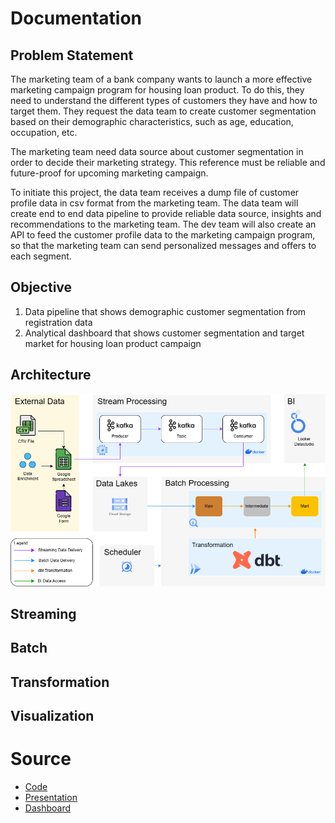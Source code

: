# Documentation

## Problem Statement
The marketing team of a bank company wants to launch a more effective marketing campaign program for housing loan product. To do this, they need to understand the different types of customers they have and how to target them. They request the data team to create customer segmentation based on their demographic characteristics, such as age, education, occupation, etc.

The marketing team need data source about customer segmentation in order to decide their marketing strategy. This reference must be reliable and future-proof for upcoming marketing campaign.

To initiate this project, the data team receives a dump file of customer profile data in csv format from the marketing team. The data team will create end to end data pipeline to provide reliable data source, insights and recommendations to the marketing team. The dev team will also create an API to feed the customer profile data to the marketing campaign program, so that the marketing team can send personalized messages and offers to each segment.

## Objective
1. Data pipeline that shows demographic customer segmentation from registration data
1. Analytical dashboard that shows customer segmentation and target market for housing loan product campaign

## Architecture
![Architecture](./architecture.png)

## Streaming

## Batch

## Transformation

## Visualization

# Source
- [Code](/src)
- [Presentation]()
- [Dashboard]()